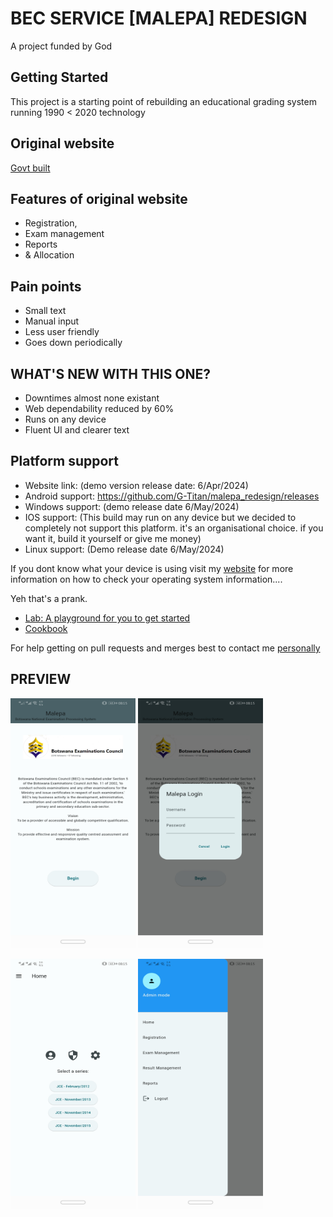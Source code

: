 # BEC SERVICE [MALEPA] REDESIGN

A project funded by God

## Getting Started

This project is a starting point of rebuilding an educational grading system running 1990 < 2020 technology

## Original website
[Govt built](https://malepa.bec.co.bw/MALEPAGeneral/)

## Features of original website
- Registration, 
- Exam management
- Reports
- & Allocation

## Pain points
 - Small text
 - Manual input
 - Less user friendly
 - Goes down periodically

## WHAT'S NEW WITH THIS ONE?
 - Downtimes almost none existant
 - Web dependability reduced by 60%
 - Runs on any device
 - Fluent UI and clearer text

## Platform support
 - Website link: (demo version release date: 6/Apr/2024)
 - Android support: https://github.com/G-Titan/malepa_redesign/releases
 - Windows support: (demo release date 6/May/2024)
 - IOS support: (This build may run on any device but we decided to completely not support this platform. it's an organisational choice. if you want it, build it yourself or give me money)
 - Linux support: (Demo release date 6/May/2024)

If you dont know what your device is using visit my [website](https://citynest.github.io/Life/) for more information on how to check your operating system information.... 

Yeh that's a prank.

- [Lab: A playground for you to get started](https://docs.flutter.dev/get-started/codelab)
- [Cookbook](https://docs.flutter.dev/cookbook)


For help getting on pull requests and merges best to contact me [personally](mailto:kevinmanda92@gmail.com)

## PREVIEW
<img src="./assets/images/begin.jpg" width="200" height="400">  <img src="./assets/images/login.jpg" width="200" height="400">


<img src="./assets/images/home.jpg" width="200" height="400">  <img src="./assets/images/where2.jpg" width="200" height="400">